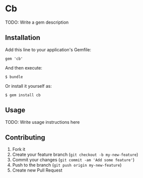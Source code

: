 # Cb

TODO: Write a gem description

## Installation

Add this line to your application's Gemfile:

    gem 'cb'

And then execute:

    $ bundle

Or install it yourself as:

    $ gem install cb

## Usage

TODO: Write usage instructions here

## Contributing

1. Fork it
2. Create your feature branch (`git checkout -b my-new-feature`)
3. Commit your changes (`git commit -am 'Add some feature'`)
4. Push to the branch (`git push origin my-new-feature`)
5. Create new Pull Request
